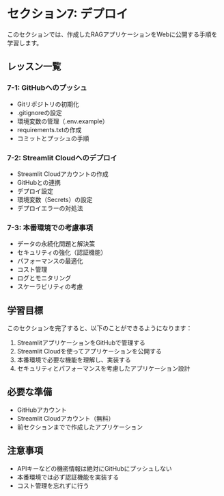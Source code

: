 # セクション7: デプロイ

このセクションでは、作成したRAGアプリケーションをWebに公開する手順を学習します。

## レッスン一覧

### 7-1: GitHubへのプッシュ
- Gitリポジトリの初期化
- .gitignoreの設定
- 環境変数の管理（.env.example）
- requirements.txtの作成
- コミットとプッシュの手順

### 7-2: Streamlit Cloudへのデプロイ
- Streamlit Cloudアカウントの作成
- GitHubとの連携
- デプロイ設定
- 環境変数（Secrets）の設定
- デプロイエラーの対処法

### 7-3: 本番環境での考慮事項
- データの永続化問題と解決策
- セキュリティの強化（認証機能）
- パフォーマンスの最適化
- コスト管理
- ログとモニタリング
- スケーラビリティの考慮

## 学習目標

このセクションを完了すると、以下のことができるようになります：

1. StreamlitアプリケーションをGitHubで管理する
2. Streamlit Cloudを使ってアプリケーションを公開する
3. 本番環境で必要な機能を理解し、実装する
4. セキュリティとパフォーマンスを考慮したアプリケーション設計

## 必要な準備

- GitHubアカウント
- Streamlit Cloudアカウント（無料）
- 前セクションまでで作成したアプリケーション

## 注意事項

- APIキーなどの機密情報は絶対にGitHubにプッシュしない
- 本番環境では必ず認証機能を実装する
- コスト管理を忘れずに行う